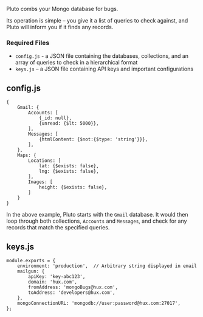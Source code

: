 Pluto combs your Mongo database for bugs.

Its operation is simple – you give it a list of queries to check against, and Pluto will inform you if it finds any records.

### Required Files
- `config.js` - a JSON file containing the databases, collections, and an array of queries to check in a hierarchical format
- `keys.js` – a JSON file containing API keys and important configurations

## config.js
```
{
	Gmail: {
		Accounts: [
			{_id: null},
			{unread: {$lt: 5000}},
		],
		Messages: [
			{htmlContent: {$not:{$type: 'string'}}},
		],
	},
	Maps: {
		Locations: [
			lat: {$exists: false},
			lng: {$exists: false},
		],
		Images: [
			height: {$exists: false},
		]
	}
}
```

In the above example, Pluto starts with the `Gmail` database. It would then loop through both collections, `Accounts` and `Messages`, and check for any records that match the specified queries. 

## keys.js
```
module.exports = {
	environment: 'production',	// Arbitrary string displayed in email
	mailgun: {
		apiKey: 'key-abc123',
		domain: 'hux.com',
		fromAddress: 'mongoBugs@hux.com',
		toAddress: 'developers@hux.com',
	},
	mongoConnectionURL: 'mongodb://user:password@hux.com:27017',
};
```